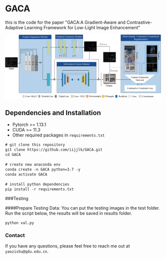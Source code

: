 # GACA
this is the code for the paper "GACA:A Gradient-Aware and Contrastive-Adaptive
Learning Framework for Low-Light Image Enhancement"

<img src="read/fig2.jpg">

## Dependencies and Installation
- Pytorch >= 1.13.1
- CUDA >= 11.3
- Other required packages in `requirements.txt`
```
# git clone this repository 
git clone https://github.com/iijjlk/GACA.git
cd GACA

# create new anaconda env
conda create -n GACA python=3.7 -y
conda activate GACA

# install python dependencies
pip install -r requirements.txt
```


###Testing

####Prepare Testing Data:
You can put the testing images in the test folder. Run the script below, 
the results will be saved in results folder.
```
python val.py 
```

### Contact
If you have any questions, please feel free to reach me out at `yaozishu@qdu.edu.cn`. 


